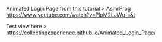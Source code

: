 Animated Login Page from this tutorial > AsmrProg   https://www.youtube.com/watch?v=PlpM2LJWu-s&t


Test view here > https://collectingexperience.github.io/Animated_Login_Page/
